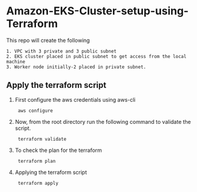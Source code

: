 # Amazon-EKS-Cluster-setup-using-Terraform

This repo will create the following

    1. VPC with 3 private and 3 public subnet
    2. EKS cluster placed in public subnet to get access from the local machine
    3. Worker node initially-2 placed in private subnet.

## Apply the terraform script

1. First configure the aws credentials using aws-cli

        aws configure

2. Now, from the root directory run the following command to validate the script.

        terraform validate

3. To check the plan for the terraform

        terraform plan

4. Applying the terraform script

        terraform apply
